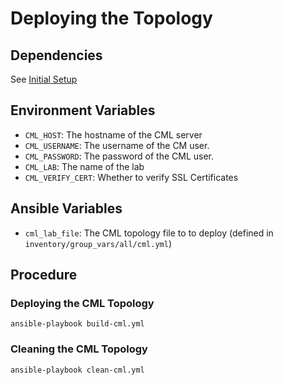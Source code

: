 # Deploying the Topology

## Dependencies

See [Initial Setup](exercises/initial-setup.md)

## Environment Variables

* `CML_HOST`: The hostname of the CML server
* `CML_USERNAME`: The username of the CM user.
* `CML_PASSWORD`: The password of the CML user.
* `CML_LAB`: The name of the lab
* `CML_VERIFY_CERT`: Whether to verify SSL Certificates

## Ansible Variables

* `cml_lab_file`: The CML topology file to to deploy (defined in `inventory/group_vars/all/cml.yml`)

## Procedure

### Deploying the CML Topology

```
ansible-playbook build-cml.yml
```

### Cleaning the CML Topology
```
ansible-playbook clean-cml.yml
```